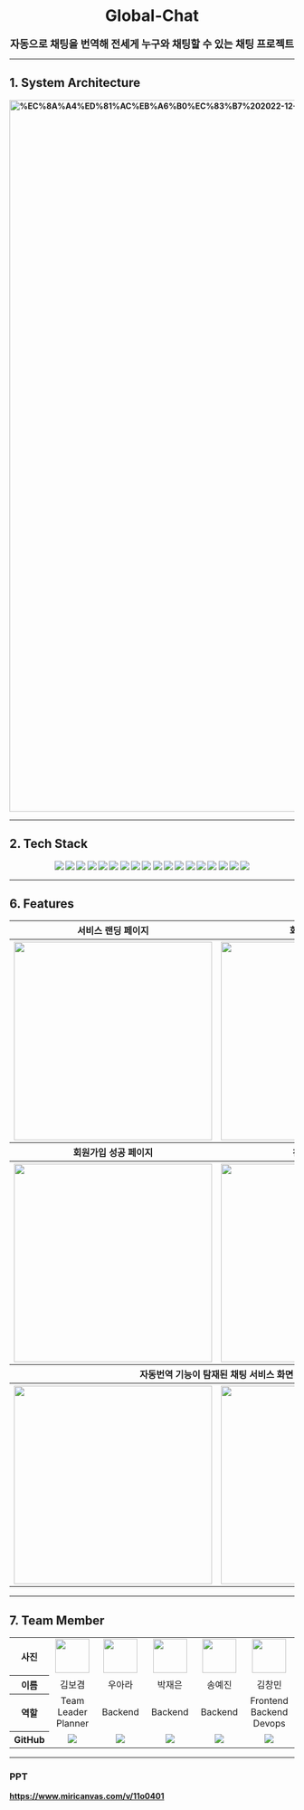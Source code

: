 <h1 align="center">
    Global-Chat
</h1>


<div align="center" style="font-size:18px">
<b> 자동으로 채팅을 번역해 전세게 누구와 채팅할 수 있는 채팅 프로젝트 <br>
</div>
<hr>

## 1. System Architecture
<img width="1257" alt="%EC%8A%A4%ED%81%AC%EB%A6%B0%EC%83%B7%202022-12-12%20%EC%98%A4%ED%9B%84%202 10 54" src="https://user-images.githubusercontent.com/59727077/209300273-17bab886-ac66-4e8b-9c11-3d7543b1f931.png">


<hr>

## 2. Tech Stack
<div align =center> 
  <img src="https://img.shields.io/badge/Docker-2496ED?style=for-the-badge&logo=docker&logoColor=white"> 
  <img src="https://img.shields.io/badge/Amazon EC2-FF9900?style=for-the-badge&logo=amazon%20ec2&logoColor=black">
  <img src="https://img.shields.io/badge/Amazon S3-569A31?style=for-the-badge&logo=amazon%20s3&logoColor=black">
  <img src="https://img.shields.io/badge/Amazon RDS-527FFF?style=for-the-badge&logo=amazon%20rds&logoColor=black">
  <img src="https://img.shields.io/badge/NGINX-009639?style=for-the-badge&logo=nginx&logoColor=black">
  <img src="https://img.shields.io/badge/react-61DAFB?style=for-the-badge&logo=react&logoColor=black">
  <img src="https://img.shields.io/badge/javascript-F7DF1E?style=for-the-badge&logo=javascript&logoColor=black">
  <img src="https://img.shields.io/badge/FastAPI-009688?style=for-the-badge&logo=FastAPI&logoColor=white">
  <img src="https://img.shields.io/badge/gunicorn-499848?style=for-the-badge&logo=gunicorn&logoColor=black">
  <img src="https://img.shields.io/badge/python-3776AB?style=for-the-badge&logo=python&logoColor=white">
  <img src="https://img.shields.io/badge/Google Translate-4285F4?style=for-the-badge&logo=Google Trnaslate&logoColor=white">
  <img src="https://img.shields.io/badge/rabbitMQ-FF6600?style=for-the-badge&logo=rabbitmq&logoColor=white">
  <img src="https://img.shields.io/badge/celery-37814A?style=for-the-badge&logo=celery&logoColor=black">
  <img src="https://img.shields.io/badge/mysql-4479A1?style=for-the-badge&logo=mysql&logoColor=white">
  <img src="https://img.shields.io/badge/Tensorflow-FF6F00?style=for-the-badge&logo=Tensorflow&logoColor=white">
  <img src="https://img.shields.io/badge/swagger-85EA2D?style=for-the-badge&logo=swagger&logoColor=black">
  <img src="https://img.shields.io/badge/Git-73398D?style=for-the-badge&logo=git&logoColor=white">
   <img src="https://img.shields.io/badge/notion-000000?style=for-the-badge&logo=notion&logoColor=white">
</div>
<hr>


## 6. Features
<table  style="text-align: center">
    <tbody>
        <tr>
          <th style="text-align: center;">서비스 랜딩 페이지</th>
          <th style="text-align: center;">회원가입 페이지</th>
        </tr>
      </tbody>
      <tbody>
        <tr>
          <th><img src="https://user-images.githubusercontent.com/59727077/209297223-046b14d0-b939-4646-947e-891b11237fab.png" height="350px"/></th>
          <th><img src="https://user-images.githubusercontent.com/59727077/209297273-89de3a59-53aa-476c-a8d1-9130d91e6147.png" height="350px"/></th>
        </tr>
      </tbody>
      <tbody>
      <tr>
          <th style="text-align: center;">회원가입 성공 페이지</th>
          <th style="text-align: center;">친구 추가 기능</th>
        </tr>
      </tbody>
      <tbody>
        <tr>
          <th><img src="https://user-images.githubusercontent.com/59727077/209298157-705e6561-fc6f-46dc-b662-8736378f2b81.png" height="350px"/></th>
          <th><img src="https://user-images.githubusercontent.com/59727077/209298804-f7e329ae-adff-4849-8429-25e674e9f5c5.png" height="350px"/></th>
        </tr>
      </tbody>
      <tbody>
      <tr>
          <th colspan="2" style="text-align: center;">자동번역 기능이 탐재된 채팅 서비스 화면</th>
        </tr>
      </tbody>
      <tbody>
        <tr>
          <th><img src="https://user-images.githubusercontent.com/59727077/209298783-fb7cd6df-7336-42a1-8d0d-0857734a315b.png" height="350px"/></th>
          <th><img src="https://user-images.githubusercontent.com/59727077/209298804-f7e329ae-adff-4849-8429-25e674e9f5c5.png" height="350px"/></th>
        </tr>
      </tbody>
    </table>

<hr>
    
## 7. Team Member
<table style="text-align: center;">
    <thead>
    </thead>
    <tbody>
    <tr>
        <th>사진</th>
        <td width="100" align="center">
            <a href="https://github.com/seedspirit">
                <img src="https://avatars.githubusercontent.com/u/109015852?v=4" width="60" height="60">
            </a>
        </td>
        <td width="100" align="center">
            <a href="https://github.com/woo-ara">
                <img src="https://avatars.githubusercontent.com/u/69287689?s=120&v=4" width="60" height="60">
            </a>
        </td>
        <td width="100" align="center">
            <a href="https://github.com/park-jaeeun">
                <img src="https://avatars.githubusercontent.com/u/58907538?s=120&v=4" width="60" height="60">
            </a>
        </td>
        <td width="100" align="center">
            <a href="https://github.com/yejincode">
                <img src="https://avatars.githubusercontent.com/u/69861207?s=120&v=4" width="60" height="60">
            </a>
        </td>
        <td align="center">
            <a href="https://github.com/changminkim-329">
                <img src="https://avatars.githubusercontent.com/u/59727077?v=4" width="60" height="60">
            </a>
        </td>
    </tr>
    <tr>
        <th>이름</th>
        <td width="100" align="center">김보겸</td>
        <td width="100" align="center">우아라</td>
        <td width="100" align="center">박재은</td>
        <td width="100" align="center">송예진</td>
        <td width="100" align="center">김창민</td>
    </tr>
    <tr>
        <th>역할</th>
        <td width="150" align="center">
            Team Leader<br>
            Planner<br>
        </td>
        <td width="150" align="center">
            Backend<br>
        </td>
        <td width="150" align="center">
            Backend<br>
        </td>
        <td width="150" align="center">
            Backend<br>
        </td>
        <td width="150" align="center">
            Frontend<br>
            Backend<br>
            Devops<br>
        </td>
    </tr>
    <tr>
        <th>GitHub</th>
        <td width="100" align="center">
            <a href="https://github.com/seedspirit">
                <img src="http://img.shields.io/badge/seedspirit-green?style=social&logo=github"/>
            </a>
        </td>
        <td width="100" align="center">
            <a href="https://github.com/woo-ara">  
                <img src="http://img.shields.io/badge/woo-ara-green?style=social&logo=github"/>
            </a>
        </td>
        <td width="100" align="center">
            <a href="https://github.com/park-jaeeun">
                <img src="http://img.shields.io/badge/park-jaeeun-green?style=social&logo=github"/>
            </a>
        </td>
        <td width="100" align="center">
            <a href="https://github.com/yejincode">
                <img src="http://img.shields.io/badge/yejincode-green?style=social&logo=github"/>
            </a>
        </td>
        <td width="100" align="center">
            <a href="https://github.com/changminkim-329">
                <img src="http://img.shields.io/badge/changminkim-329-green?style=social&logo=github"/>
            </a>
        </td>
    </tr>
    </tbody>
</table>
<hr>

### PPT
https://www.miricanvas.com/v/11o0401
